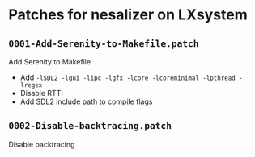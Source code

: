 # Patches for nesalizer on LXsystem

## `0001-Add-Serenity-to-Makefile.patch`

Add Serenity to Makefile

- Add `-lSDL2 -lgui -lipc -lgfx -lcore -lcoreminimal -lpthread -lregex`
- Disable RTTI
- Add SDL2 include path to compile flags

## `0002-Disable-backtracing.patch`

Disable backtracing


